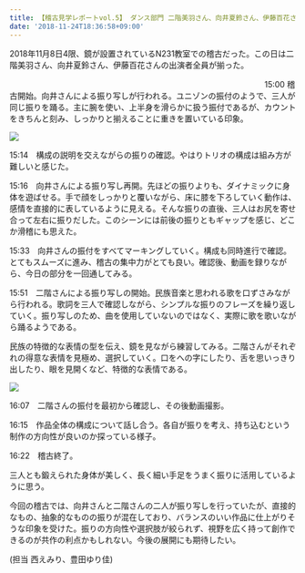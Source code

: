 ```yaml
---
title: 【稽古見学レポートvol.5】 ダンス部門 二階美羽さん、向井夏鈴さん、伊藤百花さん
date: '2018-11-24T18:36:58+09:00'
---
```

2018年11月8日4限、鏡が設置されているN231教室での稽古だった。この日は二階美羽さん、向井夏鈴さん、伊藤百花さんの出演者全員が揃った。 



　　　　　　　　　　　　　　　　　　　　　　　　　　　　　　　　15:00 稽古開始。向井さんによる振り写しが行われる。ユニゾンの振付のようで、三人が同じ振りを踊る。主に腕を使い、上半身を滑らかに扱う振付であるが、カウントをきちんと刻み、しっかりと揃えることに重きを置いている印象。

![](/img/二階班①.jpg)





15:14　構成の説明を交えながらの振りの確認。やはりトリオの構成は組み方が難しいと感じた。

 

15:16　向井さんによる振り写し再開。先ほどの振りよりも、ダイナミックに身体を遊ばせる。手で顔をしっかりと覆いながら、床に膝を下ろしていく動作は、感情を直接的に表しているように見える。そんな振りの直後、三人はお尻を寄せ合って左右に振りだした。このシーンには前後の振りともギャップを感じ、どこか滑稽にも思えた。

 

15:33　向井さんの振付をすべてマーキングしていく。構成も同時進行で確認。とてもスムーズに進み、稽古の集中力がとても良い。確認後、動画を録りながら、今日の部分を一回通してみる。

 

15:51　二階さんによる振り写しの開始。民族音楽と思われる歌を口ずさみながら行われる。歌詞を三人で確認しながら、シンプルな振りのフレーズを繰り返していく。振り写しのため、曲を使用していないのではなく、実際に歌を歌いながら踊るようである。



民族の特徴的な表情の型を伝え、鏡を見ながら練習してみる。二階さんがそれぞれの得意な表情を見極め、選択していく。口をへの字にしたり、舌を思いっきり出したり、眼を見開くなど、特徴的な表情である。

![](/img/二階班②.jpg)



16:07　二階さんの振付を最初から確認し、その後動画撮影。

 

16:15　作品全体の構成について話し合う。各自が振りを考え、持ち込むという制作の方向性が良いのか探っている様子。

 

16:22　稽古終了。

三人とも鍛えられた身体が美しく、長く細い手足をうまく振りに活用しているように思う。

今回の稽古では、向井さんと二階さんの二人が振り写しを行っていたが、直接的なもの、抽象的なものの振りが混在しており、バランスのいい作品に仕上がりそうな印象を受けた。振りの方向性や選択肢が絞られず、視野を広く持って創作できるのが共作の利点かもしれない。今後の展開にも期待したい。

(担当 西えみり、豊田ゆり佳)
